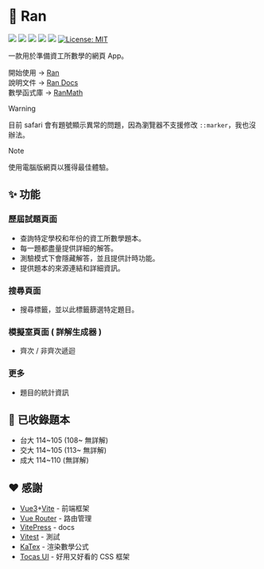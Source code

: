 # 🦊 Ran
![](https://img.shields.io/badge/Ran-v0.5-55f?style=flat)
![](https://img.shields.io/badge/RanMath.js-v2.0.3-55f?style=flat)
[![](https://img.shields.io/badge/Vue.js-345?style=flat&logo=vuedotjs&logoColor=4FC08D)](https://vuejs.org/)
[![](https://img.shields.io/npm/v/tocas.svg?label=TocasUI)](https://github.com/teacat/tocas)
[![](https://img.shields.io/npm/v/katex.svg?label=KaTex)](https://github.com/KaTeX/KaTeX)
[![License: MIT](https://img.shields.io/badge/License-MIT-yellow.svg)](https://opensource.org/licenses/MIT)

一款用於準備資工所數學的網頁 App。

開始使用 → [Ran](https://runnywolf.github.io/ran/#/)<br>
說明文件 → [Ran Docs](https://runnywolf.github.io/ran/docs/intro/exam-page)<br>
數學函式庫 → [RanMath](https://github.com/runnywolf/ran/blob/main/src/libs/ran-math.js)

> [!WARNING]
> 目前 safari 會有題號顯示異常的問題，因為瀏覽器不支援修改 `::marker`，我也沒辦法。

> [!NOTE]
> 使用電腦版網頁以獲得最佳體驗。

## ✨ 功能
### 歷屆試題頁面
- 查詢特定學校和年份的資工所數學題本。
- 每一題都盡量提供詳細的解答。
- 測驗模式下會隱藏解答，並且提供計時功能。
- 提供題本的來源連結和詳細資訊。

### 搜尋頁面
- 搜尋標籤，並以此標籤篩選特定題目。

### 模擬室頁面 ( 詳解生成器 )
- 齊次 / 非齊次遞迴

### 更多
- 題目的統計資訊

## 📄 已收錄題本
- 台大 114~105 (108\~ 無詳解)
- 交大 114~105 (113\~ 無詳解)
- 成大 114~110 (無詳解)

## ❤️ 感謝
- [Vue3](https://vuejs.org/)+[Vite](https://vite.dev/) - 前端框架
- [Vue Router](https://router.vuejs.org/) - 路由管理
- [VitePress](https://vitepress.dev/) - docs
- [Vitest](https://vitest.dev/) - 測試
- [KaTex](https://katex.org/) - 渲染數學公式
- [Tocas UI](https://tocas-ui.com/5.0/zh-tw/index.html) - 好用又好看的 CSS 框架
